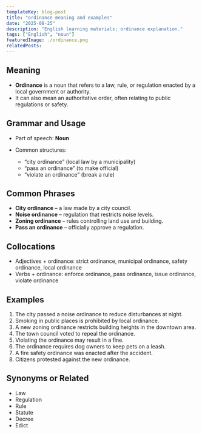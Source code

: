 ```yaml
---
templateKey: blog-post
title: "ordinance meaning and examples"
date: "2025-08-25"
description: "English learning materials; ordinance explanation."
tags: ["English", "noun"]
featuredImage: ./ordinance.png
relatedPosts:
---
```


## Meaning

- **Ordinance** is a noun that refers to a law, rule, or regulation enacted by a local government or authority.
- It can also mean an authoritative order, often relating to public regulations or safety.

## Grammar and Usage

- Part of speech: **Noun**
- Common structures:

  - “city ordinance” (local law by a municipality)
  - “pass an ordinance” (to make official)
  - “violate an ordinance” (break a rule)

## Common Phrases

- **City ordinance** – a law made by a city council.
- **Noise ordinance** – regulation that restricts noise levels.
- **Zoning ordinance** – rules controlling land use and building.
- **Pass an ordinance** – officially approve a regulation.

## Collocations

- Adjectives + ordinance: strict ordinance, municipal ordinance, safety ordinance, local ordinance
- Verbs + ordinance: enforce ordinance, pass ordinance, issue ordinance, violate ordinance

## Examples

1. The city passed a noise ordinance to reduce disturbances at night.
2. Smoking in public places is prohibited by local ordinance.
3. A new zoning ordinance restricts building heights in the downtown area.
4. The town council voted to repeal the ordinance.
5. Violating the ordinance may result in a fine.
6. The ordinance requires dog owners to keep pets on a leash.
7. A fire safety ordinance was enacted after the accident.
8. Citizens protested against the new ordinance.

## Synonyms or Related

- Law
- Regulation
- Rule
- Statute
- Decree
- Edict
